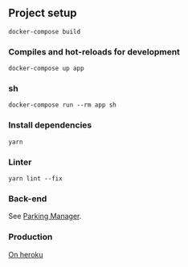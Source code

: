 ## Project setup
```
docker-compose build
```

### Compiles and hot-reloads for development
```
docker-compose up app
```

### sh
```
docker-compose run --rm app sh
```

### Install dependencies
```
yarn
```

### Linter
```
yarn lint --fix
```


### Back-end
See [Parking Manager](https://github.com/ValterAndrei/parking_manager/).


### Production
[On heroku](https://parking-manager-front.herokuapp.com/)
